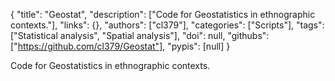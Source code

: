 {
  "title": "Geostat",
  "description": ["Code for Geostatistics in ethnographic contexts."],
  "links": {},
  "authors": ["cl379"],
  "categories": ["Scripts"],
  "tags": ["Statistical analysis", "Spatial analysis"],
  "doi": null,
  "githubs": ["https://github.com/cl379/Geostat"],
  "pypis": [null]
}

<!-- Generated by csv2md.R – do not edit by hand -->

Code for Geostatistics in ethnographic contexts.